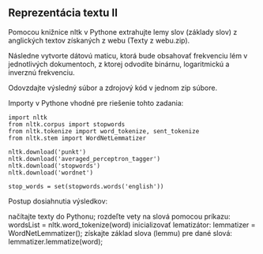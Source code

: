 ## Reprezentácia textu II

Pomocou knižnice nltk v Pythone extrahujte lemy slov (základy slov) z anglických textov získaných z webu (Texty z webu.zip).

Následne vytvorte dátovú maticu, ktorá bude obsahovať frekvenciu lém v jednotlivých dokumentoch, z ktorej odvodíte binárnu, logaritmickú a inverznú frekvenciu.

Odovzdajte výsledný súbor a zdrojový kód v jednom zip súbore.

Importy v Pythone vhodné pre riešenie tohto zadania:

```
import nltk
from nltk.corpus import stopwords 
from nltk.tokenize import word_tokenize, sent_tokenize 
from nltk.stem import WordNetLemmatizer 

nltk.download('punkt')
nltk.download('averaged_perceptron_tagger')
nltk.download('stopwords')
nltk.download('wordnet')

stop_words = set(stopwords.words('english')) 
```

Postup dosiahnutia výsledkov:

načítajte texty do Pythonu;
rozdeľte vety na slová pomocou príkazu: wordsList = nltk.word_tokenize(word)
inicializovať lematizátor: lemmatizer = WordNetLemmatizer();
získajte základ slova (lemmu) pre dané slová: lemmatizer.lemmatize(word);

